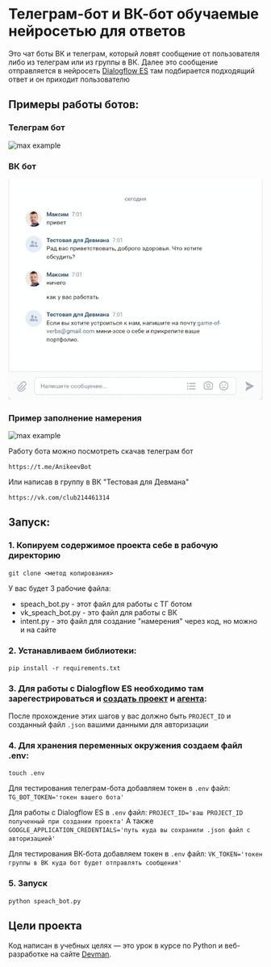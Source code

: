 # Телеграм-бот и ВК-бот обучаемые нейросетью для ответов

Это чат боты ВК и телеграм, который ловят сообщение от пользователя 
либо из телеграм или из группы в ВК. Далее это сообщение отправляется в нейросеть [Dialogflow ES](https://dialogflow.cloud.google.com/#/getStarted)
там подбирается подходящий ответ и он приходит пользователю

## Примеры работы ботов:
### Телеграм бот

![max example](gif/telegram.gif)

### ВК бот

![max example](gif/VK.gif)

### Пример заполнение намерения

![max example](gif/intent.gif)

Работу бота можно посмотреть скачав телеграм бот 
```
https://t.me/AnikeevBot
```
Или написав в группу в ВК "Тестовая для Девмана"
```
https://vk.com/club214461314
```
## Запуск:

### 1. Копируем содержимое проекта себе в рабочую директорию
```
git clone <метод копирования>
```
У вас будет 3 рабочие файла:
- speach_bot.py - этот файл для работы с ТГ ботом
- vk_speach_bot.py - это файл для работы с ВК
- intent.py - это файл для создание "намерения" через код, но можно и на сайте

### 2. Устанавливаем библиотеки:
```
pip install -r requirements.txt
```

### 3. Для работы с Dialogflow ES необходимо там зарегестрироваться и [создать проект](https://cloud.google.com/dialogflow/es/docs/quick/setup) и [агента](https://cloud.google.com/dialogflow/es/docs/quick/build-agent):
После прохождение этих шагов у вас должно быть `PROJECT_ID` и созданный файл `.json`  вашими данными для авторизации

### 4. Для хранения переменных окружения создаем файл .env:
```
touch .env
```
Для тестирования телеграм-бота добавляем токен в `.env` файл: `TG_BOT_TOKEN='токен вашего бота'`

Для работы с Dialogflow ES в `.env` файл: `PROJECT_ID='ваш PROJECT_ID полученный при создании проекта'`
А также `GOOGLE_APPLICATION_CREDENTIALS='путь куда вы сохранили .json файл с авторизацией'`

Для тестирования ВК-бота добавляем токен в `.env` файл: `VK_TOKEN='токен группы в ВК куда бот будет отправлять сообщения'`
### 5. Запуск

```
python speach_bot.py  
```
## Цели проекта

Код написан в учебных целях — это урок в курсе по Python и веб-разработке на сайте [Devman](https://dvmn.org).
